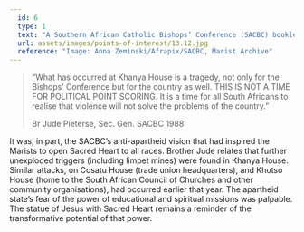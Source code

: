 ```yaml
---
  id: 6
  type: 1
  text: "A Southern African Catholic Bishops’ Conference (SACBC) booklet about the petrol bombing of Khanya House, 1988."
  url: assets/images/points-of-interest/13.12.jpg
  reference: "Image: Anna Zeminski/Afrapix/SACBC, Marist Archive"
---
```

> “What has occurred at Khanya House is a tragedy, not only for the Bishops’ Conference but for the country as well. THIS IS NOT A TIME FOR POLITICAL POINT SCORING. It is a time for all South Africans to realise that violence will not solve the problems of the country.”
> 
> <footer>Br Jude Pieterse, Sec. Gen. SACBC 1988</footer>

It was, in part, the SACBC’s anti-apartheid vision that had inspired the Marists to open Sacred Heart to all races.  Brother Jude relates that further unexploded triggers (including limpet mines) were found in Khanya House. Similar attacks, on Cosatu House (trade union headquarters), and Khotso House (home to the South African Council of Churches and other community organisations), had occurred earlier that year. The apartheid state’s fear of the power of educational and spiritual missions was palpable. The statue of Jesus with Sacred Heart remains a reminder of the transformative potential of that power. 
